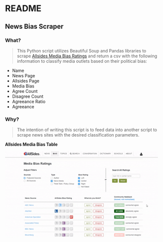 # README

## News Bias Scraper

### What?

> This Python script utilizes Beautiful Soup and Pandas libraries to scrape [Allsides Media Bias Ratings] and return a csv with the following information to classify media outlets based on their political bias:

- Name
- News Page
- Allsides Page
- Media Bias
- Agree Count
- Disagree Count
- Agreeance Ratio
- Agreeance

### Why?

> The intention of writing this script is to feed data into another script to scrape news sites with the desired classification parameters.

**Allsides Media Bias Table**

![alt text][allsides-table-gif]

[allsides-table-gif]: ./README/Images/allsides_gif.gif
[Allsides Media Bias Ratings]: https://www.allsides.com/media-bias/media-bias-ratings
